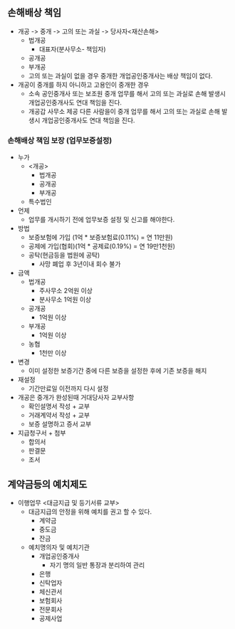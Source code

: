 ## 손해배상 책임
- 개공 -> 중개 -> 고의 또는 과실 -> 당사자<재산손해>
    - 법개공
        - 대표자(분사무소- 책임자)
    - 공개공
    - 부개공
    - 고의 또는 과실이 없을 경우 중개한 개업공인중개사는 배상 책임이 없다.
- 개공이 중개를 하지 아니하고 고용인이 중개한 경우
    - 소속 공인중개사 또는 보조원 중개 업무를 해서 고의 또는 과실로 손해 발생시 개업공인중개사도 연대 책임을 진다.
    - 개공갑 사무소 제공 다른 사람을이 중개 업무를 해서 고의 또는 과실로 손해 발생시 개업공인중개사도 연대 책임을 진다.
### 손해배상 책임 보장 (업무보증설정)
- 누가 
    - <개공> 
        - 법개공
        - 공개공
        - 부개공
    - 특수법인
- 언제
    - 업무를 개시하기 전에 업무보증 설정 및 신고를 해야한다.
- 방법
    - 보증보험에 가입 (1억 * 보증보험료(0.11%) = 연 11만원)
    - 공제에 가입(협회)(1억 * 공제료(0.19%) = 연 19만1천원)
    - 공탁(현금등을 법원에 공탁)
        - 사망 폐업 후 3년이내 회수 불가
- 금액
    - 법개공
        - 주사무소 2억원 이상
        - 분사무소 1억원 이상
    - 공개공 
        - 1억원 이상
    - 부개공
        - 1억원 이상
    - 농협 
        - 1천만 이상
- 변경
    - 이미 설정한 보증기간 중에 다른 보증을 설정한 후에 기존 보증을 해지
- 재설정
    - 기간만료일 이전까지 다시 설정
- 개공은 중개가 완성된때 거대당사자 교부사항
    - 확인설명서 작성 + 교부
    - 거래계약서 작성 + 교부
    - 보증 설명하고 증서 교부
- 지급청구서 + 첨부
    - 합의서
    - 판결문
    - 조서
## 계약금등의 예치제도
- 이행업무 <대금지급 및 등기서류 교부>
    - 대금지급의 안정을 위해 예치를 권고 할 수 있다.
        - 계약금
        - 중도금
        - 잔금
    - 예치명의자 및 예치기관
        - 개업공인중개사
            - 자기 명의 일반 통장과 분리하여 관리
        - 은행
        - 신탁업자
        - 체신관서
        - 보험회사
        - 전문회사
        - 공제사업
